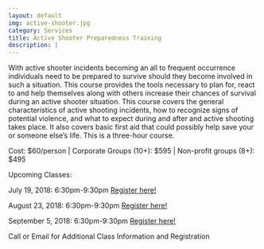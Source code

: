 ```yaml
---
layout: default
img: active-shooter.jpg
category: Services
title: Active Shooter Preparedness Training
description: |
---
```


With active shooter incidents becoming an all to frequent occurrence individuals need to be prepared to survive should they become involved in such a situation. This course provides the tools necessary to plan for, react to and help themselves along with others increase their chances of survival during an active shooter situation. This course covers the general characteristics of active shooting incidents, how to recognize signs of potential violence, and what to expect during and after and active shooting takes place.  It also covers basic first aid that could possibly help save your or someone else’s life.  This is a three-hour course.  

Cost: $60/person | Corporate Groups (10+): $595 | Non-profit groups (8+): $495

Upcoming Classes:

July 19, 2018: 6:30pm-9:30pm  <a href="https://goo.gl/forms/mi5Kz6BeYhwn7IhH3" target="_blank">Register here! </a>

August 23, 2018: 6:30pm-9:30pm  <a href="https://goo.gl/forms/Wrse0F67t3VEefQI2" target="_blank">Register here! </a>

September 5, 2018: 6:30pm-9:30pm  <a href="https://goo.gl/forms/zAHQipQHJpP26f333" target="_blank">Register here! </a>


Call or Email for Additional Class Information and Registration

